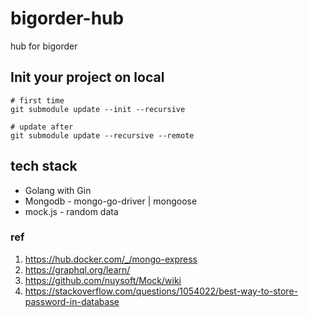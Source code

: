 # bigorder-hub
hub for bigorder

## Init your project on local
```
# first time
git submodule update --init --recursive

# update after
git submodule update --recursive --remote
```

## tech stack
+ Golang with Gin
+ Mongodb - mongo-go-driver | mongoose
+ mock.js - random data

### ref
1. https://hub.docker.com/_/mongo-express
2. https://graphql.org/learn/
3. https://github.com/nuysoft/Mock/wiki
4. https://stackoverflow.com/questions/1054022/best-way-to-store-password-in-database
